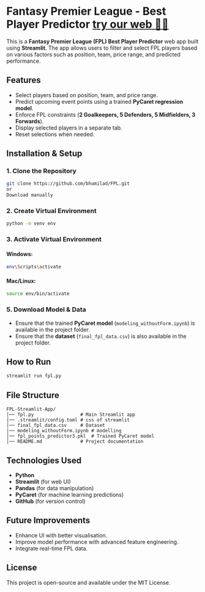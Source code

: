 # Fantasy Premier League - Best Player Predictor [try our web ☝🏻](https://huggingface.co/spaces/shimona02/FPLPredictor)

This is a **Fantasy Premier League (FPL) Best Player Predictor** web app built using **Streamlit**. The app allows users to filter and select FPL players based on various factors such as position, team, price range, and predicted performance.

## Features
- Select players based on position, team, and price range.
- Predict upcoming event points using a trained **PyCaret regression model**.
- Enforce FPL constraints (**2 Goalkeepers, 5 Defenders, 5 Midfielders, 3 Forwards**).
- Display selected players in a separate tab.
- Reset selections when needed.

## Installation & Setup

### 1. Clone the Repository
```sh
git clone https://github.com/bhumilad/FPL.git
or
Download manually
```

### 2. Create Virtual Environment
```sh
python -m venv env
```

### 3. Activate Virtual Environment
#### Windows:
```sh
env\Scripts\activate
```
#### Mac/Linux:
```sh
source env/bin/activate
```


### 5. Download Model & Data
- Ensure that the trained **PyCaret model** (`modeling_withoutForm.ipynb`) is available in the project folder.
- Ensure that the **dataset** (`final_fpl_data.csv`) is also available in the project folder.

## How to Run
```sh
streamlit run fpl.py
```

## File Structure
```
FPL-Streamlit-App/
│── fpl.py                 # Main Streamlit app
|── .streamlit/config.toml # css of streamlit
│── final_fpl_data.csv     # Dataset
|── modeling_withoutForm.ipynb # modelling
│── fpl_points_predictor3.pkl  # Trained PyCaret model
│── README.md              # Project documentation
```

## Technologies Used
- **Python**
- **Streamlit** (for web UI)
- **Pandas** (for data manipulation)
- **PyCaret** (for machine learning predictions)
- **GitHub** (for version control)

## Future Improvements
- Enhance UI with better visualisation.
- Improve model performance with advanced feature engineering.
- Integrate real-time FPL data.

## License
This project is open-source and available under the MIT License.

